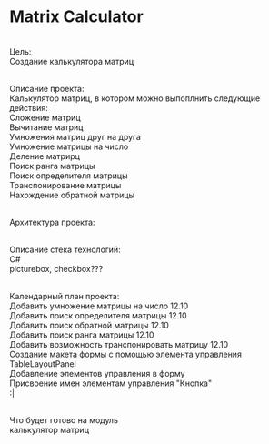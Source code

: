 # Matrix Calculator

<br>Цель: 
<br>Создание калькулятора матриц

<br>Описание проекта:
<br>Калькулятор матриц, в котором можно выпоплнить следующие действия:
<br>Сложение матриц
<br>Вычитание матриц
<br>Умножения матриц друг на друга
<br>Умножение матрицы на число
<br>Деление матрирц
<br>Поиск ранга матрицы
<br>Поиск определителя матрицы
<br>Транспонирование матрицы
<br>Нахождение обратной матрицы

<br>Архитектура проекта:
<br>

<br>Описание стека технологий:
<br>C#
<br>picturebox, checkbox???

<br>Календарный план проекта:
<br>Добавить умножение матрицы на число 12.10
<br>Добавить поиск определителя матрицы  12.10
<br>Добавить поиск обратной матрицы  12.10
<br>Добавить поиск ранга матрицы  12.10
<br>Добавить возможность транспонировать матрицу  12.10
<br>Создание макета формы с помощью элемента управления TableLayoutPanel
<br>Добавление элементов управления в форму
<br>Присвоение имен элементам управления "Кнопка"
<br>:|

<br>Что будет готово на модуль
<br>калькулятор матриц
